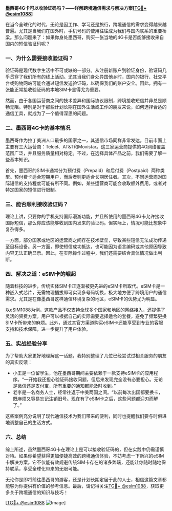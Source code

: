 **墨西哥4G卡可以收验证码吗？——详解跨境通信需求与解决方案[[TG💪+ @esim1088](https://t.me/s/esim1088)]**

在当今全球化的时代，无论是因工作、学习还是旅行，跨境通信的需求变得越来越普遍。尤其是当我们在国外时，手机号码的使用往往成为我们与国内联系的重要桥梁。那么问题来了：如果你身处墨西哥，购买一张当地的4G卡是否能够接收来自国内的短信验证码呢？

### 一、为什么需要接收验证码？

验证码是现代数字生活中不可或缺的一部分。从注册新账户到验证身份，验证码几乎贯穿了我们所有的线上活动。尤其当我们身处异国他乡时，国内的银行、社交平台或购物网站可能会通过短信发送验证码，以确保我们的账户安全。因此，拥有一张能正常接收验证码的本地SIM卡显得尤为重要。

然而，由于各国运营商之间的技术差异和国际协议限制，跨境接收短信并非总是顺畅无阻。特别是对于那些计划长期在国外生活或工作的朋友来说，如何选择合适的通信工具，就成为了一个值得深思的问题。

### 二、墨西哥4G卡的基本情况

墨西哥作为拉丁美洲人口最多的国家之一，其通信市场同样非常发达。目前市面上主要有三大运营商：Telcel、AT&T和Movistar。这三家运营商提供的4G网络覆盖范围广泛，并且服务质量相对稳定。不过，在选择具体产品之前，我们需要了解一些基本知识。

首先，墨西哥的SIM卡通常分为预付费（Prepaid）和后付费（Postpaid）两种类型。预付费卡适合短期用户，而后者则更适合长期居住者。其次，不同运营商对国际短信的支持程度可能有所不同。例如，某些运营商可能会收取额外费用，或者对特定国家的短信进行限制。

### 三、能否顺利接收验证码？

理论上讲，只要你的手机支持国际漫游功能，并且所使用的墨西哥4G卡允许接收国际短信，那么你应该能够收到国内发来的验证码。但实际上，情况可能比想象中复杂得多。

一方面，部分国家或地区的运营商之间存在技术壁垒，导致某些短信无法成功传递至目标设备。另一方面，即使短信成功抵达，也可能因为语言编码或其他原因导致内容无法正确显示。因此，在实际操作过程中，我们还需要结合具体情况做出判断。

### 四、解决之道：eSIM卡的崛起

随着科技的进步，传统实体SIM卡正逐渐被更先进的eSIM卡所取代。eSIM卡是一种嵌入式芯片，无需物理插拔即可实现多号码切换，极大地方便了跨境用户的通信需求。尤其是在像墨西哥这样通信环境复杂的地区，eSIM卡的优势尤为明显。

以eSIM1088为例，这款产品不仅支持全球多个国家和地区的网络接入，还提供了灵活的资费方案。用户可以根据自己的实际需要选择适合的套餐，避免了频繁更换SIM卡所带来的麻烦。此外，通过其官方渠道购买eSIM卡还能享受到专业的客服支持和技术保障，进一步提升了用户体验。

### 五、实战经验分享

为了帮助大家更好地理解这一话题，我特别整理了几位已经尝试过相关服务的朋友的真实反馈：

- 小王是一位留学生，他在墨西哥期间主要依赖于一款支持eSIM卡的应用程序。“一开始我还担心验证码接收问题，但后来发现完全没有必要担心。无论是微信还是支付宝，所有重要的通知都能及时收到。”
- 老李是一名商务人士，经常往返于中美两国之间。“以前每次出国都要换卡，既麻烦又容易忘记注销旧号。现在有了eSIM卡之后，这些问题都迎刃而解了。”

这些案例充分说明了现代通信技术为我们带来的便利，同时也提醒我们要与时俱进地调整自己的生活方式。

### 六、总结

综上所述，虽然墨西哥4G卡在理论上是可以接收验证码的，但在实践中仍需谨慎对待。如果你希望获得更加便捷高效的跨境通信体验，不妨考虑一下新兴的eSIM卡解决方案。它不仅能有效规避传统SIM卡存在的诸多弊端，还能让你随时随地保持联系，享受全球化带来的无限可能。

无论你是即将前往墨西哥的游客，还是计划长期定居于此的人士，相信这篇文章都能够为你提供有价值的参考信息。最后，请记得关注[TG💪+ @esim1088](https://t.me/s/esim1088)，获取更多关于跨境通信的知识与技巧！

[[TG💪+ @esim1088](https://t.me/s/esim1088) ![Image](https://i.postimg.cc/4NQfJmqS/Snipaste-2025-05-13-00-14-12.png)]